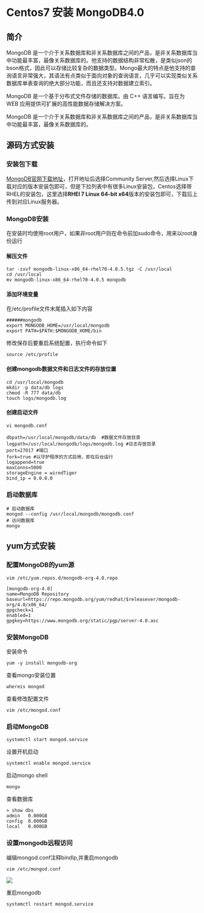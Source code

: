 # Centos7 安装 MongoDB4.0

## 简介

MongoDB 是一个介于关系数据库和非关系数据库之间的产品，是非关系数据库当中功能最丰富，最像关系数据库的。他支持的数据结构非常松散，是类似json的bson格式，因此可以存储比较复杂的数据类型。Mongo最大的特点是他支持的查询语言非常强大，其语法有点类似于面向对象的查询语言，几乎可以实现类似关系数据库单表查询的绝大部分功能，而且还支持对数据建立索引。

MongoDB 是一个基于分布式文件存储的数据库。由 C++ 语言编写。旨在为 WEB 应用提供可扩展的高性能数据存储解决方案。

MongoDB 是一个介于关系数据库和非关系数据库之间的产品，是非关系数据库当中功能最丰富，最像关系数据库的。 

## 源码方式安装

### 安装包下载

[MongoDB官网下载地址](https://www.mongodb.com/download-center/community)，打开地址后选择Community Server,然后选择Linux下载对应的版本安装包即可，但是下拉列表中有很多Linux安装包，Centos选择带RHEL的安装包，这里选择**RHEl 7 Linux 64-bit x64**版本的安装包即可，下载后上传到对应Linux服务器。 

### MongoDB安装

在安装时均使用root用户，如果非root用户则在命令前加sudo命令，用来以root身份运行 

#### 解压文件

```
tar -zxvf mongodb-linux-x86_64-rhel70-4.0.5.tgz -C /usr/local
cd /usr/local
mv mongodb-linux-x86_64-rhel70-4.0.5 mongodb
```



#### 添加环境变量

在/etc/profile文件末尾插入如下内容

```
######mongodb
export MONGODB_HOME=/usr/local/mongodb  
export PATH=$PATH:$MONGODB_HOME/bin
```

修改保存后要重启系统配置，执行命令如下 

```
source /etc/profile
```

#### 创建mongodb数据文件和日志文件的存放位置

```
cd /usr/local/mongodb
mkdir -p data/db logs
chmod -R 777 data/db
touch logs/mongodb.log
```

#### 创建启动文件

`vi mongodb.conf `

```
dbpath=/usr/local/mongodb/data/db  #数据文件存放目录
logpath=/usr/local/mongodb/logs/mongodb.log #日志存放目录
port=27017 #端口
fork=true #以守护程序的方式启用，即在后台运行
logappend=true
maxConns=5000
storageEngine = wiredTiger
bind_ip = 0.0.0.0
```

### 启动数据库

```
# 启动数据库
mongod --config /usr/local/mongodb/mongodb.conf
# 访问数据库
mongo
```

## yum方式安装

### 配置MongoDB的yum源

`vim /etc/yum.repos.d/mongodb-org-4.0.repo `

```
[mongodb-org-4.0]  
name=MongoDB Repository
baseurl=https://repo.mongodb.org/yum/redhat/$releasever/mongodb-org/4.0/x86_64/
gpgcheck=1
enabled=1
gpgkey=https://www.mongodb.org/static/pgp/server-4.0.asc
```

### 安装MongoDB

安装命令

```
yum -y install mongodb-org
```

查看mongo安装位置 

```
whereis mongod
```

查看修改配置文件

```
vim /etc/mongod.conf
```

### 启动MongoDB

```
systemctl start mongod.service
```

设置开机启动

```
systemctl enable mongod.service
```

启动mongo shell

```
mongo
```

查看数据库

```
> show dbs
admin   0.000GB
config  0.000GB
local   0.000GB
```

### 设置mongodb远程访问

编辑mongod.conf注释bindIp,并重启mongodb

`vim /etc/mongod.conf`

![](https://images2015.cnblogs.com/blog/1152574/201706/1152574-20170601161847868-46882348.png)

重启mongodb

```
systemctl restart mongod.service
```

